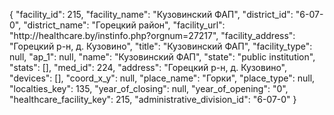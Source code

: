 {
    "facility_id": 215,
    "facility_name": "Кузовинский ФАП",
    "district_id": "6-07-0",
    "district_name": "Горецкий район",
    "facility_url": "http:\/\/healthcare.by\/instinfo.php?orgnum=27217",
    "facility_address": "Горецкий р-н, д. Кузовино",
    "title": "Кузовинский ФАП",
    "facility_type": null,
    "ap_1": null,
    "name": "Кузовинский ФАП",
    "state": "public institution",
    "stats": [],
    "med_id": 224,
    "address": "Горецкий р-н, д. Кузовино",
    "devices": [],
    "coord_x_y": null,
    "place_name": "Горки",
    "place_type": null,
    "localties_key": 135,
    "year_of_closing": null,
    "year_of_opening": "0",
    "healthcare_facility_key": 215,
    "administrative_division_id": "6-07-0"
}